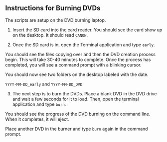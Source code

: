 ## Instructions for Burning DVDs

The scripts are setup on the DVD burning laptop. 

1. Insert the SD card into the card reader. You should see the card show up on the desktop. It should read `CANON`.

2. Once the SD card is in, open the Terminal application and type `early`.

You should see the files copying over and then the DVD creation process begin. This will take 30-40 minutes to complete. Once the process has completed, you will see a command prompt with a blinking cursor.

You should now see two folders on the desktop labeled with the date.

`YYYY-MM-DD_early` and `YYYY-MM-DD_DVD`

3. The next step is to burn the DVDs. Place a blank DVD in the DVD drive and wait a few seconds for it to load. Then, open the terminal application and type `burn`.

You should see the progress of the DVD burning on the command line. When it completes, it will eject.

Place another DVD in the burner and type `burn` again in the command prompt.




